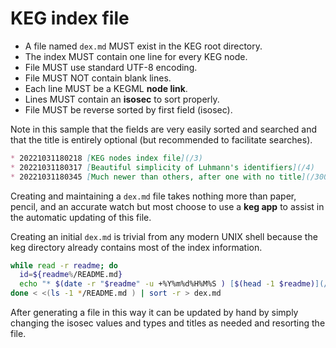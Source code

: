 # KEG index file

* A file named `dex.md` MUST exist in the KEG root directory.
* The index MUST contain one line for every KEG node.
* File MUST use standard UTF-8 encoding.
* File MUST NOT contain blank lines.
* Each line MUST be a KEGML **node link**.
* Lines MUST contain an **isosec** to sort properly.
* File MUST be reverse sorted by first field (isosec).

Note in this sample that the fields are very easily sorted and searched and that the title is entirely optional (but recommended to facilitate searches).

```md
* 20221031180218 [KEG nodes index file](/3)
* 20221031180317 [Beautiful simplicity of Luhmann's identifiers](/4)
* 20221031180345 [Much newer than others, after one with no title](/300)
```

Creating and maintaining a `dex.md` file takes nothing more than paper, pencil, and an accurate watch but most choose to use a **keg app** to assist in the automatic updating of this file.

Creating an initial `dex.md` is trivial from any modern UNIX shell because the keg directory already contains most of the index information.

```bash
while read -r readme; do
  id=${readme%/README.md}
  echo "* $(date -r "$readme" -u +%Y%m%d%H%M%S ) [$(head -1 $readme)](/$id)"
done < <(ls -1 */README.md ) | sort -r > dex.md
```

After generating a file in this way it can be updated by hand by simply changing the isosec values and types and titles as needed and resorting the file.
